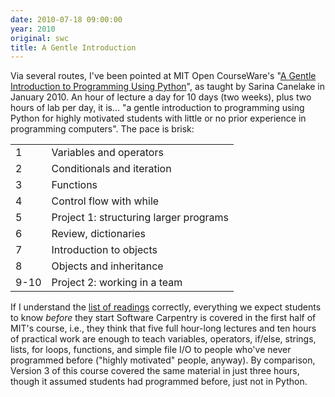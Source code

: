 ```yaml
---
date: 2010-07-18 09:00:00
year: 2010
original: swc
title: A Gentle Introduction
---
```

<p>Via several routes, I've been pointed at MIT Open CourseWare's "<a href="http://topicfire.com/share/MIT-OpenCourseWare-A-Gentle-Introduction-to-Programming-Using-Python-14881254.html">A Gentle Introduction to Programming Using Python</a>", as taught by Sarina Canelake in January 2010. An hour of lecture a day for 10 days (two weeks), plus two hours of lab per day, it is... "a gentle introduction to programming using Python for highly motivated  students with little or no prior experience in programming computers". The pace is brisk:</p>
<table>
<tbody>
<tr>
<td>1</td>
<td>Variables and operators</td>
</tr>
<tr>
<td>2</td>
<td>Conditionals and iteration</td>
</tr>
<tr>
<td>3</td>
<td>Functions</td>
</tr>
<tr>
<td>4</td>
<td>Control  flow with while</td>
</tr>
<tr>
<td>5</td>
<td>Project 1:  structuring larger programs</td>
</tr>
<tr>
<td>6</td>
<td>Review,  dictionaries</td>
</tr>
<tr>
<td>7</td>
<td>Introduction to  objects</td>
</tr>
<tr>
<td>8</td>
<td>Objects and  inheritance</td>
</tr>
<tr>
<td>9-10</td>
<td>Project 2: working  in a team</td>
</tr>
</tbody>
</table>
<p>If I understand the <a href="http://topicfire.com/share/MIT-OpenCourseWare-A-Gentle-Introduction-to-Programming-Using-Python-14881254.html">list of readings</a> correctly, everything we expect students to know <em>before</em> they start Software Carpentry is covered in the first half of MIT's course, i.e., they think that five full hour-long lectures and ten hours of practical work are enough to teach variables, operators, if/else, strings, lists, for loops, functions, and simple file I/O to people who've never programmed before ("highly motivated" people, anyway). By comparison, Version 3 of this course covered the same material in just three hours, though it assumed students had programmed before, just not in Python.</p>
